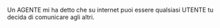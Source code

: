 Un AGENTE mi ha detto che su internet puoi essere qualsiasi UTENTE tu decida di comunicare agli altri.
